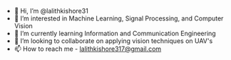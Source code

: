 - 👋 Hi, I’m @lalithkishore31
- 👀 I’m interested in Machine Learning, Signal Processing, and Computer Vision
- 🌱 I’m currently learning Information and Communication Engineering
- 💞️ I’m looking to collaborate on applying vision techniques on UAV's
- 📫 How to reach me - lalithkishore317@gmail.com

<!---
lalithkishore31/lalithkishore31 is a ✨ special ✨ repository because its `README.md` (this file) appears on your GitHub profile.
You can click the Preview link to take a look at your changes.
--->
